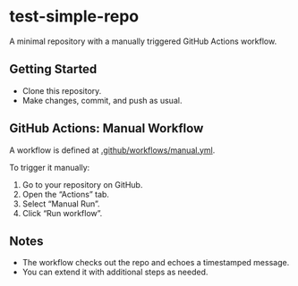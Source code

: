 # test-simple-repo

A minimal repository with a manually triggered GitHub Actions workflow.

## Getting Started
- Clone this repository.
- Make changes, commit, and push as usual.

## GitHub Actions: Manual Workflow
A workflow is defined at [.github/workflows/manual.yml](cci:7://file:///Users/ashokkasti/Projects/Playground/test-simple-repo/.github/workflows/manual.yml:0:0-0:0).

To trigger it manually:
1. Go to your repository on GitHub.
2. Open the “Actions” tab.
3. Select “Manual Run”.
4. Click “Run workflow”.

## Notes
- The workflow checks out the repo and echoes a timestamped message.
- You can extend it with additional steps as needed.
